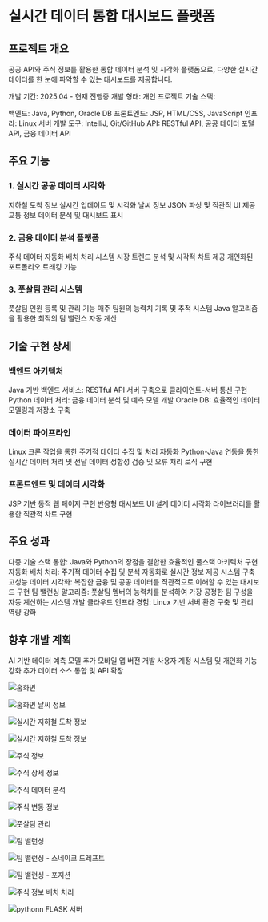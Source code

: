 # 실시간 데이터 통합 대시보드 플랫폼


## 프로젝트 개요
공공 API와 주식 정보를 활용한 통합 데이터 분석 및 시각화 플랫폼으로, 다양한 실시간 데이터를 한 눈에 파악할 수 있는 대시보드를 제공합니다.

개발 기간: 2025.04 - 현재 진행중
개발 형태: 개인 프로젝트
기술 스택:

백엔드: Java, Python, Oracle DB
프론트엔드: JSP, HTML/CSS, JavaScript
인프라: Linux 서버
개발 도구: IntelliJ, Git/GitHub
API: RESTful API, 공공 데이터 포털 API, 금융 데이터 API



## 주요 기능
### 1. 실시간 공공 데이터 시각화

지하철 도착 정보 실시간 업데이트 및 시각화
날씨 정보 JSON 파싱 및 직관적 UI 제공
교통 정보 데이터 분석 및 대시보드 표시

### 2. 금융 데이터 분석 플랫폼

주식 데이터 자동화 배치 처리 시스템
시장 트렌드 분석 및 시각적 차트 제공
개인화된 포트폴리오 트래킹 기능

### 3. 풋살팀 관리 시스템

풋살팀 인원 등록 및 관리 기능
매주 팀원의 능력치 기록 및 추적 시스템
Java 알고리즘을 활용한 최적의 팀 밸런스 자동 계산

## 기술 구현 상세
### 백엔드 아키텍처

Java 기반 백엔드 서비스: RESTful API 서버 구축으로 클라이언트-서버 통신 구현
Python 데이터 처리: 금융 데이터 분석 및 예측 모델 개발
Oracle DB: 효율적인 데이터 모델링과 저장소 구축

### 데이터 파이프라인

Linux 크론 작업을 통한 주기적 데이터 수집 및 처리 자동화
Python-Java 연동을 통한 실시간 데이터 처리 및 전달
데이터 정합성 검증 및 오류 처리 로직 구현

### 프론트엔드 및 데이터 시각화

JSP 기반 동적 웹 페이지 구현
반응형 대시보드 UI 설계
데이터 시각화 라이브러리를 활용한 직관적 차트 구현

## 주요 성과

다중 기술 스택 통합: Java와 Python의 장점을 결합한 효율적인 풀스택 아키텍처 구현
자동화 배치 처리: 주기적 데이터 수집 및 분석 자동화로 실시간 정보 제공 시스템 구축
고성능 데이터 시각화: 복잡한 금융 및 공공 데이터를 직관적으로 이해할 수 있는 대시보드 구현
팀 밸런싱 알고리즘: 풋살팀 멤버의 능력치를 분석하여 가장 공정한 팀 구성을 자동 계산하는 시스템 개발
클라우드 인프라 경험: Linux 기반 서버 환경 구축 및 관리 역량 강화

## 향후 개발 계획

AI 기반 데이터 예측 모델 추가
모바일 앱 버전 개발
사용자 계정 시스템 및 개인화 기능 강화
추가 데이터 소스 통합 및 API 확장


![홈화면](https://github.com/dudqls1441/youngService/blob/master/20250508_v0.1/1.%ED%99%88.PNG)

![홈화면 날씨 정보](https://github.com/dudqls1441/youngService/blob/master/20250508_v0.1/1.2.%ED%99%88%20%EB%82%A0%EC%8B%9C.PNG)

![실시간 지하철 도착 정보](https://github.com/dudqls1441/youngService/blob/master/20250508_v0.1/2.%EC%8B%A4%EC%8B%9C%EA%B0%84%20%EB%8F%84%EC%B0%A9%20%EC%A0%95%EB%B3%B4.PNG)

![실시간 지하철 도착 정보](https://github.com/dudqls1441/youngService/blob/master/20250508_v0.1/2.2.%EC%8B%A4%EC%8B%9C%EA%B0%84%20%EB%8F%84%EC%B0%A9%20%EC%A0%95%EB%B3%B4.PNG)

![주식 정보](https://github.com/dudqls1441/youngService/blob/master/20250508_v0.1/3.%EC%A3%BC%EC%8B%9D%20%EC%A0%95%EB%B3%B4.PNG)

![주식 상세 정보](https://github.com/dudqls1441/youngService/blob/master/20250508_v0.1/4.%EC%A3%BC%EC%8B%9D%20%EC%83%81%EC%84%B8%20%EC%A0%95%EB%B3%B4.PNG)

![주식 데이터 분석](https://github.com/dudqls1441/youngService/blob/master/20250508_v0.1/4.2.%EC%A3%BC%EC%8B%9D%20%EC%83%81%EC%84%B8%20%EC%A0%95%EB%B3%B4%20%EB%8D%B0%EC%9D%B4%ED%84%B0%20%EB%B6%84%EC%84%9D.PNG)

![주식 변동 정보](https://github.com/dudqls1441/youngService/blob/master/20250508_v0.1/5.%EC%A3%BC%EC%8B%9D%20%EB%B9%84%EA%B5%90.PNG)

![풋살팀 관리](https://github.com/dudqls1441/youngService/blob/master/20250508_v0.1/6.%ED%92%8B%EC%82%B4%20%EB%B0%B8%EB%9F%B0%EC%8B%B1.PNG)

![팀 밸런싱](https://github.com/dudqls1441/youngService/blob/master/20250508_v0.1/6.2%20%ED%8C%80%20%EB%B0%B8%EB%9F%B0%EC%8B%B1.PNG)

![팀 밸런싱 - 스네이크 드레프트](https://github.com/dudqls1441/youngService/blob/master/20250508_v0.1/6.3%20%ED%8C%80%EB%B0%B8%EB%9F%B0%EC%8B%B1%20_%20%EC%8A%A4%EB%84%A4%EC%9D%B4%ED%81%AC.PNG)

![팀 밸런싱 - 포지션](https://github.com/dudqls1441/youngService/blob/master/20250508_v0.1/6.4.%20%ED%8F%AC%EC%A7%80%EC%85%98%20%EB%B0%B8%EB%9F%B0%EC%8B%B1.PNG)

![주식 정보 배치 처리](https://github.com/dudqls1441/youngService/blob/master/20250508_v0.1/8.python%20%EB%B0%B0%EC%B9%98%EC%B2%98%EB%A6%AC%20%EC%A3%BC%EC%8B%9D%20%EC%A0%95%EB%B3%B4%20%EB%8B%A4%EC%9A%B4%EB%A1%9C%EB%93%9C%20%EB%B0%8F%20DB%20%EC%A0%80%EC%9E%A5.PNG)

![pythonn FLASK 서버](https://github.com/dudqls1441/youngService/blob/master/20250508_v0.1/9.%20%EC%86%8C%EC%8A%A4%20java%20flask%20%EC%84%9C%EB%B2%84%20%ED%86%B5%EC%8B%A0.PNG)
